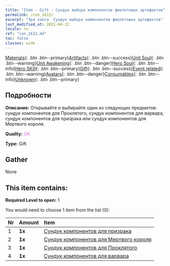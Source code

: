 ```yaml
---
title: "Item - Gift - Сундук выбора компонентов фиолетовых артефактов"
permalink: /con_1612/
excerpt: "Эра хаоса  Сундук выбора компонентов фиолетовых артефактов"
last_modified_at: 2021-04-22
locale: ru
ref: "con_1612.md"
toc: false
classes: wide
---
```

 [Materials](/ItemsRU/){: .btn .btn--primary}[Artifacts](/ItemsRU/Artifacts/){: .btn .btn--success}[Unit Soul](/ItemsRU/UnitSoul/){: .btn .btn--warning}[Unit Awakening](/ItemsRU/UnitAwakening/){: .btn .btn--danger}[Hero Soul](/ItemsRU/HeroSoul/){: .btn .btn--info}[Hero SKill](/ItemsRU/HeroSkill/){: .btn .btn--primary}[Gift](/ItemsRU/Gift/){: .btn .btn--success}[Event related](/ItemsRU/Events/){: .btn .btn--warning}[Avatars](/ItemsRU/Avatars/){: .btn .btn--danger}[Consumables](/ItemsRU/Consumables/){: .btn .btn--info}[Unknown](/ItemsRU/Unknown/){: .btn .btn--primary}

## Подробности
 **Описание:** Открывайте и выбирайте один из следующих предметов: сундук компонентов для Проклятого, сундук компонентов для варвара, сундук компонентов для призрака или сундук компонентов для Мертвого короля.

 **Quality:** <span style="color: #DA70D6">OK</span>

 **Type:** Gift

## Gather

  None

## This item contains:

 **Required Level to open:** 1

 You would need to choose 1 item from the list (0):

  | Nr | Amount |     Item    |
  |:---|:-------|:------------|
  | 1 |  **1x** | [Сундук компонентов для призрака](/ru/Items/con_1339/) |  | 
  | 2 |  **1x** | [Сундук компонентов для Мертвого короля](/ru/Items/con_1340/) |  | 
  | 3 |  **1x** | [Сундук компонентов для Проклятого](/ru/Items/con_1341/) |  | 
  | 4 |  **1x** | [Сундук компонентов для варвара](/ru/Items/con_1342/) |  | 
